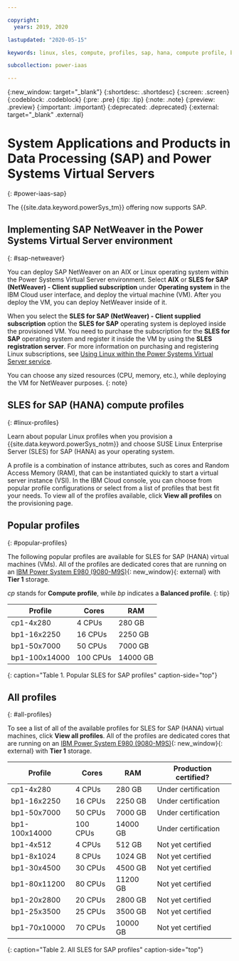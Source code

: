```yaml
---

copyright:
  years: 2019, 2020

lastupdated: "2020-05-15"

keywords: linux, sles, compute, profiles, sap, hana, compute profile, balanced profile, e980

subcollection: power-iaas

---
```


{:new_window: target="_blank"}
{:shortdesc: .shortdesc}
{:screen: .screen}
{:codeblock: .codeblock}
{:pre: .pre}
{:tip: .tip}
{:note: .note}
{:preview: .preview}
{:important: .important}
{:deprecated: .deprecated}
{:external: target="_blank" .external}

# System Applications and Products in Data Processing (SAP) and Power Systems Virtual Servers
{: #power-iaas-sap}

The {{site.data.keyword.powerSys_tm}} offering now supports SAP.

## Implementing SAP NetWeaver in the Power Systems Virtual Server environment
{: #sap-netweaver}

You can deploy SAP NetWeaver on an AIX or Linux operating system within the Power Systems Virtual Server environment. Select **AIX** or **SLES for SAP (NetWeaver) - Client supplied subscription** under **Operating system** in the IBM Cloud user interface, and deploy the virtual machine (VM). After you deploy the VM, you can deploy NetWeaver inside of it.

When you select the **SLES for SAP (NetWeaver) - Client supplied subscription** option the **SLES for SAP** operating system is deployed inside the provisioned VM. You need to purchase the subscription for the **SLES for SAP** operating system and register it inside the VM by using the **SLES registration server**. For more information on purchasing and registering Linux subscriptions, see [Using Linux within the Power Systems Virtual Server service](/docs/power-iaas?topic=power-iaas-using-linux).

You can choose any sized resources (CPU, memory, etc.), while deploying the VM for NetWeaver purposes.
{: note}

## SLES for SAP (HANA) compute profiles
{: #linux-profiles}

Learn about popular Linux profiles when you provision a {{site.data.keyword.powerSys_notm}} and choose SUSE Linux Enterprise Server (SLES) for SAP (HANA) as your operating system.

A profile is a combination of instance attributes, such as cores and Random Access Memory (RAM), that can be instantiated quickly to start a virtual server instance (VSI). In the IBM Cloud console, you can choose from popular profile configurations or select from a list of profiles that best fit your needs. To view all of the profiles available, click **View all profiles** on the provisioning page.

## Popular profiles
{: #popular-profiles}

The following popular profiles are available for SLES for SAP (HANA) virtual machines (VMs). All of the profiles are dedicated cores that are running on an [IBM Power System E980 (9080-M9S)](https://www.ibm.com/downloads/cas/VX0AM0EP){: new_window}{: external} with **Tier 1** storage.

*cp* stands for **Compute profile**, while *bp* indicates a **Balanced profile**.
{: tip}

| Profile       | Cores    | RAM      |
| ------------- | -------- | -------- |
| cp1-4x280     | 4 CPUs   | 280 GB   |
| bp1-16x2250   | 16 CPUs  | 2250 GB  |
| bp1-50x7000   | 50 CPUs  | 7000 GB  |
| bp1-100x14000 | 100 CPUs | 14000 GB |
{: caption="Table 1. Popular SLES for SAP profiles" caption-side="top"}

## All profiles
{: #all-profiles}

To see a list of all of the available profiles for SLES for SAP (HANA) virtual machines, click **View all profiles**. All of the profiles are dedicated cores that are running on an [IBM Power System E980 (9080-M9S)](https://www.ibm.com/downloads/cas/VX0AM0EP){: new_window}{: external} with **Tier 1** storage.

| Profile       | Cores    | RAM      | Production certified? |
| ------------- | -------- | -------- | --------------------- |
| cp1-4x280     | 4 CPUs   | 280 GB   | Under certification   |
| bp1-16x2250   | 16 CPUs  | 2250 GB  | Under certification   |
| bp1-50x7000   | 50 CPUs  | 7000 GB  | Under certification   |
| bp1-100x14000 | 100 CPUs | 14000 GB | Under certification   |
| bp1-4x512     | 4 CPUs   | 512 GB   | Not yet certified     |
| bp1-8x1024    | 8 CPUs   | 1024 GB  | Not yet certified     |
| bp1-30x4500   | 30 CPUs  | 4500 GB  | Not yet certified     |
| bp1-80x11200  | 80 CPUs  | 11200 GB | Not yet certified     |
| bp1-20x2800   | 20 CPUs  | 2800 GB  | Not yet certified     |
| bp1-25x3500   | 25 CPUs  | 3500 GB  | Not yet certified     |
| bp1-70x10000  | 70 CPUs  | 10000 GB | Not yet certified     |
{: caption="Table 2. All SLES for SAP profiles" caption-side="top"}
